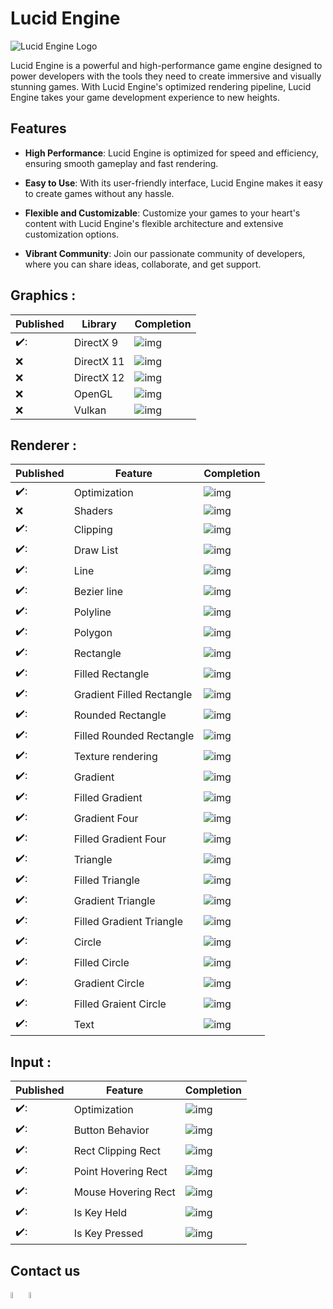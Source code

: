 # Lucid Engine

![Lucid Engine Logo](https://cdn.discordapp.com/attachments/1083853423495106581/1109546291211546795/Lucid.png)

Lucid Engine is a powerful and high-performance game engine designed to power developers with the tools they need to create immersive and visually stunning games. With Lucid Engine's optimized rendering pipeline, Lucid Engine takes your game development experience to new heights.

## Features

- **High Performance**: Lucid Engine is optimized for speed and efficiency, ensuring smooth gameplay and fast rendering.

- **Easy to Use**: With its user-friendly interface, Lucid Engine makes it easy to create games without any hassle.

- **Flexible and Customizable**: Customize your games to your heart's content with Lucid Engine's flexible architecture and extensive customization options.

- **Vibrant Community**: Join our passionate community of developers, where you can share ideas, collaborate, and get support.

## Graphics :

| Published | Library | Completion |
| - | - | - |
| ✔️:  | DirectX 9 | ![img](https://progress-bar.dev/100) |
| :x:  | DirectX 11 | ![img](https://progress-bar.dev/0) |
| :x:  | DirectX 12 | ![img](https://progress-bar.dev/0) |
| :x:  | OpenGL | ![img](https://progress-bar.dev/0) |
| :x:  | Vulkan | ![img](https://progress-bar.dev/0) |

## Renderer :

| Published | Feature | Completion |
| - | - | - |
| ✔️:  | Optimization | ![img](https://progress-bar.dev/90) |
| :x:  | Shaders | ![img](https://progress-bar.dev/0) |
| ✔️:  | Clipping | ![img](https://progress-bar.dev/100) |
| ✔️:  | Draw List | ![img](https://progress-bar.dev/100) |
| ✔️:  | Line | ![img](https://progress-bar.dev/100) |
| ✔️:  | Bezier line | ![img](https://progress-bar.dev/80) |
| ✔️:  | Polyline | ![img](https://progress-bar.dev/100) |
| ✔️:  | Polygon | ![img](https://progress-bar.dev/100) |
| ✔️:  | Rectangle | ![img](https://progress-bar.dev/100) |
| ✔️:  | Filled Rectangle | ![img](https://progress-bar.dev/100) |
| ✔️:  | Gradient Filled Rectangle | ![img](https://progress-bar.dev/100) |
| ✔️:  | Rounded Rectangle | ![img](https://progress-bar.dev/100) |
| ✔️:  | Filled Rounded Rectangle | ![img](https://progress-bar.dev/100) |
| ✔️:  | Texture rendering | ![img](https://progress-bar.dev/60) |
| ✔️:  | Gradient | ![img](https://progress-bar.dev/100) |
| ✔️:  | Filled Gradient | ![img](https://progress-bar.dev/100) |
| ✔️:  | Gradient Four | ![img](https://progress-bar.dev/100) |
| ✔️:  | Filled Gradient Four | ![img](https://progress-bar.dev/100) |
| ✔️:  | Triangle | ![img](https://progress-bar.dev/100) |
| ✔️:  | Filled Triangle | ![img](https://progress-bar.dev/100) |
| ✔️:  | Gradient Triangle | ![img](https://progress-bar.dev/100) |
| ✔️:  | Filled Gradient Triangle | ![img](https://progress-bar.dev/100) |
| ✔️:  | Circle | ![img](https://progress-bar.dev/100) |
| ✔️:  | Filled Circle | ![img](https://progress-bar.dev/100) |
| ✔️:  | Gradient Circle | ![img](https://progress-bar.dev/100) |
| ✔️:  | Filled Graient Circle | ![img](https://progress-bar.dev/100) |
| ✔️:  | Text | ![img](https://progress-bar.dev/90) |

## Input :

| Published | Feature | Completion |
| - | - | - |
| ✔️:  | Optimization | ![img](https://progress-bar.dev/20) |
| ✔️:  | Button Behavior | ![img](https://progress-bar.dev/100) |
| ✔️:  | Rect Clipping Rect | ![img](https://progress-bar.dev/100) |
| ✔️:  | Point Hovering Rect | ![img](https://progress-bar.dev/100) |
| ✔️:  | Mouse Hovering Rect | ![img](https://progress-bar.dev/100) |
| ✔️:  | Is Key Held | ![img](https://progress-bar.dev/100) |
| ✔️:  | Is Key Pressed | ![img](https://progress-bar.dev/100) |

## Contact us
[<img src="https://droplr.com/wp-content/uploads/2020/06/iconfinder_discord_2308078.png" width=5% height=5%>](https://discord.gg/cUpvKPATkk)
[<img src="https://www.robinson-ries.com/wp-content/uploads/2018/12/youtube-icon-logo-png-512.png" width=5% height=5%>](https://www.youtube.com/@EdwnHvH)
